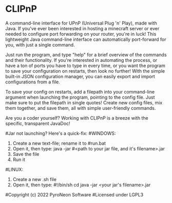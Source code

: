 # CLIPnP

A command-line interface for UPnP (Universal Plug 'n' Play), made with Java. 
If you've ever been interested in hosting a minecraft server or ever needed to configure port forwarding on your router,
you're in luck! This lightweight Java command-line interface can automatically port-forward for you, with just a single command.

Just run the program, and type "help" for a brief overview of the commands and their functionality.
If you're interested in automating the process, or have a ton of ports you have to type in every time,
or you want the program to save your configuration on restarts, then look no further! With the simple built-in
JSON configuration manager, you can easily export and import configurations from a file.

To save your config on restarts, add a filepath into your command-line argument when launching the program, pointing
to the config file. Just make sure to put the filepath in single quotes! Create new config files, mix them together, 
and save them, all with simple user-friendly commands.

Are you a coder yourself? Working with CLIPnP is a breeze with the specific, transparent JavaDoc!

#Jar not launching? Here's a quick-fix:
#WINDOWS:
1. Create a new text-file; rename it to #run.bat
2. Open it, then type: java -jar #<path to your jar file, and it's filename>.jar
3. Save the file
4. Run it

#LINUX:
1. Create a new .sh file
2. Open it, then type:
#!/bin/sh
cd <folder with your jar file>
java -jar <your jar's filename>.jar

#Copyright (c) 2022 PyroNeon Software
#Licensed under LGPL3

